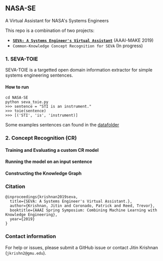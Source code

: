 ## NASA-SE
A Virtual Assistant for NASA's Systems Engineers

This repo is a combination of two projects:
*   **[`SEVA: A Systems Engineer's Virtual Assistant`](http://ceur-ws.org/Vol-2350/paper3.pdf)** (AAAI-MAKE 2019)
*   `Common-Knowledge Concept Recognition for SEVA` (In progress)

### 1. SEVA-TOIE
SEVA-TOIE is a targetted open domain information extractor for simple systems engineering sentences.
#### How to run
```
cd NASA-SE
python seva_toie.py
>>> sentence = "STI is an instrument."
>>> toie(sentence)
>>> [('STI', 'is', 'instrument)]
```
Some examples sentences can found in the [datafolder](https://github.com/jitinkrishnan/NASA-SE/blob/master/se_data/seva-toie-sentences.txt)

### 2. Concept Recognition (CR)

#### Training and Evaluating a custom CR model

#### Running the model on an input sentence

#### Constructing the Knowledge Graph

### Citation
```
@inproceedings{krishnan2019seva,
  title={SEVA: A Systems Engineer's Virtual Assistant.},
  author={Krishnan, Jitin and Coronado, Patrick and Reed, Trevor},
  booktitle={AAAI Spring Symposium: Combining Machine Learning with Knowledge Engineering},
  year={2019}
}
```

### Contact information

For help or issues, please submit a GitHub issue or contact Jitin Krishnan (`jkrishn2@gmu.edu`).
